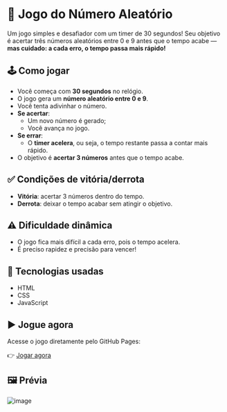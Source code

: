# 🎯 Jogo do Número Aleatório

Um jogo simples e desafiador com um timer de 30 segundos! Seu objetivo é acertar três números aleatórios entre 0 e 9 antes que o tempo acabe — **mas cuidado: a cada erro, o tempo passa mais rápido!**

## 🕹️ Como jogar

- Você começa com **30 segundos** no relógio.
- O jogo gera um **número aleatório entre 0 e 9**.
- Você tenta adivinhar o número.
- **Se acertar**:
  - Um novo número é gerado;
  - Você avança no jogo.
- **Se errar**:
  - O **timer acelera**, ou seja, o tempo restante passa a contar mais rápido.
- O objetivo é **acertar 3 números** antes que o tempo acabe.

## ✅ Condições de vitória/derrota

- **Vitória**: acertar 3 números dentro do tempo.
- **Derrota**: deixar o tempo acabar sem atingir o objetivo.

## ⚠️ Dificuldade dinâmica

- O jogo fica mais difícil a cada erro, pois o tempo acelera.
- É preciso rapidez e precisão para vencer!

## 🚀 Tecnologias usadas

- HTML
- CSS
- JavaScript

## ▶️ Jogue agora

Acesse o jogo diretamente pelo GitHub Pages:

👉 [Jogar agora](https://henrique-furtado47.github.io/atv-rightnumbers/)


## 🖼️ Prévia

![image](https://github.com/user-attachments/assets/a627ae3d-9929-41c9-82ee-872db3d05227)


